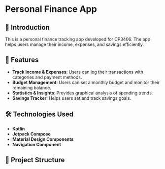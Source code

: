 # Personal Finance App

## 📌 Introduction
This is a personal finance tracking app developed for CP3406. The app helps users manage their income, expenses, and savings efficiently.

## 🎯 Features
- **Track Income & Expenses**: Users can log their transactions with categories and payment methods.
- **Budget Management**: Users can set a monthly budget and monitor their remaining balance.
- **Statistics & Insights**: Provides graphical analysis of spending trends.
- **Savings Tracker**: Helps users set and track savings goals.

## 🛠️ Technologies Used
- **Kotlin**
- **Jetpack Compose**
- **Material Design Components**
- **Navigation Component**

## 📂 Project Structure
